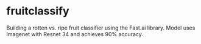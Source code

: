 # fruitclassify
Building a rotten vs. ripe fruit classifier using the Fast.ai library. Model uses Imagenet with Resnet 34 and achieves 90% accuracy.
